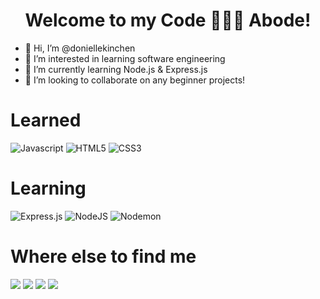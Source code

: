 <h1 align="center">Welcome to my Code 👩🏾‍💻 Abode!</h1>

- 👋 Hi, I’m @doniellekinchen
- 👀 I’m interested in learning software engineering
- 🌱 I’m currently learning Node.js & Express.js
- 💞️ I’m looking to collaborate on any beginner projects!

<h1>Learned</h1>

![Javascript](https://img.shields.io/badge/javascript-%23323330.svg?style=for-the-badge&logo=javascript&logoColor=%23F7DF1E)
![HTML5](https://img.shields.io/badge/html5-%23E34F26.svg?style=for-the-badge&logo=html5&logoColor=white)
![CSS3](https://img.shields.io/badge/css3-%231572B6.svg?style=for-the-badge&logo=css3&logoColor=white)
</br>



<h1>Learning</h1>

![Express.js](https://img.shields.io/badge/express.js-%23404d59.svg?style=for-the-badge&logo=express&logoColor=%2361DAFB)
![NodeJS](https://img.shields.io/badge/node.js-6DA55F?style=for-the-badge&logo=node.js&logoColor=white)
![Nodemon](https://img.shields.io/badge/NODEMON-%23323330.svg?style=for-the-badge&logo=nodemon&logoColor=%BBDEAD)
</br>



<h1>Where else to find me</h1>

<a href="https://medium.com/@donicodes.things"><img src="https://img.shields.io/badge/Medium-12100E?style=for-the-badge&logo=medium&logoColor=white"></a>
<a href="https://foregoing-addition-46d.notion.site/classNotes-fb49b2d02470409d957446721ee779a2"><img src="https://img.shields.io/badge/Notion-%23000000.svg?style=for-the-badge&logo=notion&logoColor=white"></a>
<a href="www.linkedin.com/in/donielle-kinchen-b65a4271"><img src="https://img.shields.io/badge/linkedin-%230077B5.svg?style=for-the-badge&logo=linkedin&logoColor=white"></a>
<a href="mailto:donicodes.things@gmail.com"><img src="https://img.shields.io/badge/Gmail-D14836?style=for-the-badge&logo=gmail&logoColor=white"></a>



<!---
doniellekinchen/doniellekinchen is a ✨ special ✨ repository because its `README.md` (this file) appears on your GitHub profile.
You can click the Preview link to take a look at your changes.
--->
